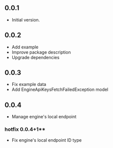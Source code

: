 ## 0.0.1

- Initial version.

## 0.0.2

- Add example
- Improve package description
- Upgrade dependencies

## 0.0.3

- Fix example data
- Add EngineApiKeysFetchFailedException model

## 0.0.4

- Manage engine's local endpoint

### hotfix 0.0.4+1**

- Fix engine's local endpoint ID type
